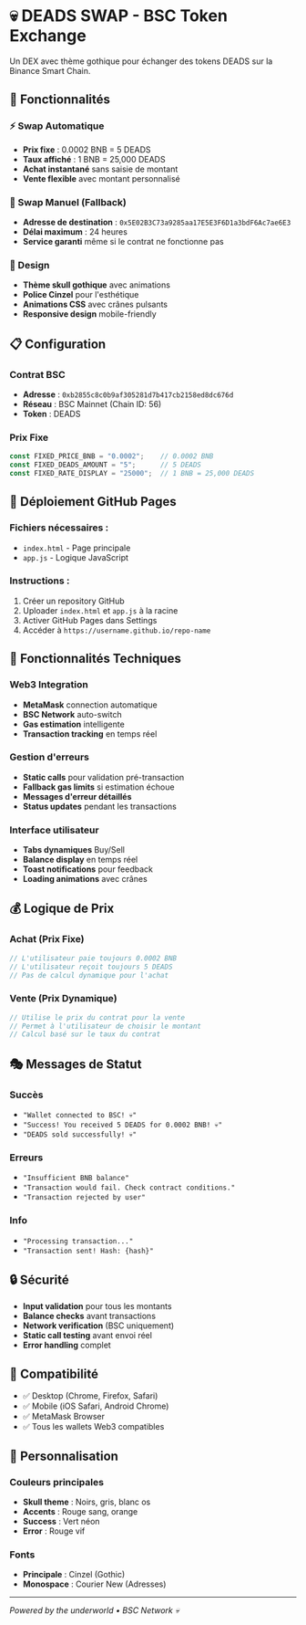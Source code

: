 # 💀 DEADS SWAP - BSC Token Exchange

Un DEX avec thème gothique pour échanger des tokens DEADS sur la Binance Smart Chain.

## 🎯 Fonctionnalités

### ⚡ Swap Automatique
- **Prix fixe** : 0.0002 BNB = 5 DEADS
- **Taux affiché** : 1 BNB = 25,000 DEADS
- **Achat instantané** sans saisie de montant
- **Vente flexible** avec montant personnalisé

### 🔄 Swap Manuel (Fallback)
- **Adresse de destination** : `0x5E02B3C73a9285aa17E5E3F6D1a3bdF6Ac7ae6E3`
- **Délai maximum** : 24 heures
- **Service garanti** même si le contrat ne fonctionne pas

### 🎨 Design
- **Thème skull gothique** avec animations
- **Police Cinzel** pour l'esthétique
- **Animations CSS** avec crânes pulsants
- **Responsive design** mobile-friendly

## 📋 Configuration

### Contrat BSC
- **Adresse** : `0xb2855c8c0b9af305281d7b417cb2158ed8dc676d`
- **Réseau** : BSC Mainnet (Chain ID: 56)
- **Token** : DEADS

### Prix Fixe
```javascript
const FIXED_PRICE_BNB = "0.0002";    // 0.0002 BNB
const FIXED_DEADS_AMOUNT = "5";      // 5 DEADS
const FIXED_RATE_DISPLAY = "25000";  // 1 BNB = 25,000 DEADS
```

## 🚀 Déploiement GitHub Pages

### Fichiers nécessaires :
- `index.html` - Page principale
- `app.js` - Logique JavaScript

### Instructions :
1. Créer un repository GitHub
2. Uploader `index.html` et `app.js` à la racine
3. Activer GitHub Pages dans Settings
4. Accéder à `https://username.github.io/repo-name`

## 🔧 Fonctionnalités Techniques

### Web3 Integration
- **MetaMask** connection automatique
- **BSC Network** auto-switch
- **Gas estimation** intelligente
- **Transaction tracking** en temps réel

### Gestion d'erreurs
- **Static calls** pour validation pré-transaction
- **Fallback gas limits** si estimation échoue
- **Messages d'erreur détaillés**
- **Status updates** pendant les transactions

### Interface utilisateur
- **Tabs dynamiques** Buy/Sell
- **Balance display** en temps réel
- **Toast notifications** pour feedback
- **Loading animations** avec crânes

## 💰 Logique de Prix

### Achat (Prix Fixe)
```javascript
// L'utilisateur paie toujours 0.0002 BNB
// L'utilisateur reçoit toujours 5 DEADS
// Pas de calcul dynamique pour l'achat
```

### Vente (Prix Dynamique)
```javascript
// Utilise le prix du contrat pour la vente
// Permet à l'utilisateur de choisir le montant
// Calcul basé sur le taux du contrat
```

## 🎭 Messages de Statut

### Succès
- `"Wallet connected to BSC! 💀"`
- `"Success! You received 5 DEADS for 0.0002 BNB! 💀"`
- `"DEADS sold successfully! 💀"`

### Erreurs
- `"Insufficient BNB balance"`
- `"Transaction would fail. Check contract conditions."`
- `"Transaction rejected by user"`

### Info
- `"Processing transaction..."`
- `"Transaction sent! Hash: {hash}"`

## 🔒 Sécurité

- **Input validation** pour tous les montants
- **Balance checks** avant transactions
- **Network verification** (BSC uniquement)
- **Static call testing** avant envoi réel
- **Error handling** complet

## 📱 Compatibilité

- ✅ Desktop (Chrome, Firefox, Safari)
- ✅ Mobile (iOS Safari, Android Chrome)
- ✅ MetaMask Browser
- ✅ Tous les wallets Web3 compatibles

## 🎨 Personnalisation

### Couleurs principales
- **Skull theme** : Noirs, gris, blanc os
- **Accents** : Rouge sang, orange
- **Success** : Vert néon
- **Error** : Rouge vif

### Fonts
- **Principale** : Cinzel (Gothic)
- **Monospace** : Courier New (Adresses)

---

*Powered by the underworld • BSC Network 💀*
